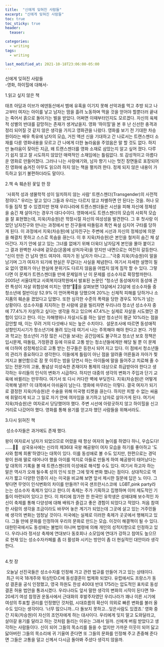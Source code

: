 ```yaml
---
title:  "신에게 잊혀진 사람들"
excerpt: "신에게 잊혀진 사람들"
toc: true
toc_sticky: true
header:
  teaser:

categories:
  - writing
tags:
  - writing  

last_modified_at: 2021-10-18T23:06:00-05:00
---
```


신에게 잊혀진 사람들    
-영화, 하이힐에 대해서-    

1.읽고 싶지 않은 책

 태초 아담과 이브가 에덴동산에서 뱀에 유혹을 이기지 못해 선악과를 먹고 추방 되고 나고부터 여자는 아이를 낳고 남자는 땀을 흘려 노동하며 먹을 것을 얻어야 할뿐더러 끝내는 죽어서 흙으로 돌아가는 벌을 받았다. 어쩌면 이때부터인지도 모르겠다. 자신의 육체적 성별의 반대를 갈망하는 존재가 생겨났을지. 영화 ‘하이힐’을 본 후 난 신선한 충격과 정리 되어질 것 같지 않은 생각을 가지고 영화관을 나왔다. 영화를 보기 전 기대한 차승원이라는 배우 특유에  남자의 모습, 거친 액션 신을 기대하고 간 나로서는 트랜스젠더 소재를 다룬 영화내용을 모르고 간 나에게 더한 놀라움을 주었음은 말 할 것도 없다. 하지만 놀라움이 잦아든 지금, 왜 트랜스젠더를 영화 소재로 삼았는지 알고 싶어 졌다. 다루기 쉽지 않고 잘 시도하지 않았던 매력적인 소재임에는 틀림없다. 또 감성적이고 아름다운 영화로 만들어졌다. 그러나 나는 사랑얘기와, 남자 향기 나는 멋진 장면들로 포장되어진 영화에 숨겨진 아무도 읽으려 하지 않는 책을 펼치려 한다. 정제 되지 않은 내용이 가득하고 읽기 불편하더라도 말이다.        

2.책 속 훼손된 꽃잎 한 장

 ‘사회적 성과 생물학적 성이 일치하지 않는 사람‘ 트렌스젠더(Transgender)의 사전적 정의다." 우리는 알고 있다 그들과 우리는 다르지 않고 차별하면 안 된다는 것을. 허나 모두들 짐작 할 수 있겠지만 현재 우리나라에 트렌스젠더들은 시선을 피해 자신에 정체성을 숨긴 채 살아가는 경우가 대다수이다. 영화에서도 트렌스젠더의 모습의 사회적 모습을 잘 표현했는데, 지욱(차승원)은 학창시절 자신의 여성성을 발견한다. 그 후 첫사랑 이었던 남자친구와 만나는 과정에서 반 친구들에 따돌림과 폭언 욕설 심지어 구타를 당하게 된다. 이 과정에서 지욱(차승원)에 남자친구는 주변에 시선과 자신의 정체성에 의문을 해결치 못하고 스스로 목숨을 끊는다. 이 후 지욱(차승원)은 본인을 철저히 숨긴 채 살아간다. 자기 안에 살고 있는 그녀를 없애기 위해 더욱더 남자답게 본인을 몰아 붙이고 그 결과 완벽한 사내에 겉모습(온몸에 상처자국)을 얻지만 내면으로는 여전히 갈등한다. “신이 만든 건 남자 앤드 여자야. 여자가 된 남자가 아니고…."극중 지욱(차승원)이 말을 남기며 그가 여자가 되기에 현실은 무겁다는 사실을 체념한다. 여기서 자세한 설명이 필요 없이 영화가 아닌 현실에 분위기도 다르지 않음을 어렵지 않게 짐작 할 수 있다. 그렇다면 이 문제가 트렌스젠더들 만에 문제일까 난 이 문제를 성소수자로 확장할까한다. 2005년 서울대학교 사회복지대학원에서 발표된 논문인 “청소년 동성애자의 동성애 관련 특성이 자살 위험성에 미치는 영향”을 살펴보면 13살에서 23살에 성소수자들 중 청소년에 절반이상 52.9% 이 언어폭력을 당했으며 20%는 신체적 피해를 당하거나 소지품의 훼손을 겼었다고 답했다. 또한 심각한 수준의 폭력을 당한 경우도 10%가 넘는 상황이다. 성소수자를 지지하는 한 사람에 글을 빌리자면 우리나라 청소년 성소수자 중에 77.4%가 자살하고 싶다는 생각을 하고 있으며 47.4%는 실제로 자살을 시도했던 경험이 있다고 한다. 이는 자해행위나 자살시도를 하는 일반 청소년이 평균 10%라는 점을 감안할 때, 이는 무려 거의 다섯배나 되는 높은 수치이다.  설문조사에 따르면 동성애적 성향인지시기가 청소년기에 몰려 있는데 여기서 나는 주목해야 해야 한다고 본다. 가정과 학교는 청소년이 가장 많은 시간을 보내는 공간임에도 불구하고 청소년 보호 정책은 입시문제, 따돌림, 가정환경 등에 이유로 고통 받는 청소년들에게만 해당 될 뿐 이 문제에 더하여 성정체성으로 고통 받는 친구들은 등한시 되어 지고 있다. 이 점에서 청소년들의 관리가 중요하다고 생각한다. 이들에게 틀림이 아닌 점을 알려줄 어른들과 자아가 찢겨지고 불안함으로 잠 못 이루는 밤을 당연시 하는 아이들에 말을 들어주고 치료해 줄 수 있는 전문가의 고용, 통념상 미성숙한 존재이자 통제의 대상으로 취급받아야 한다고 생각하는 우리들의 인식의 변화가 시급하다. 하지만 대중의 생각의 변화가 주입과 단기 교육에 바뀔리는 만무하다. 여기서 또 다시 커다란 벽에 부딪친다. 지욱(차승원)은 어떻게 극복해 낼까? 이 대목에서 아쉬움이 남는다. 영화에 마무리는 이렇다. 결국 여자가 되기로 결정한 지욱(차승원)은 수술을 위해 미국행 티켓을 끊는다. 하지만 피할 수 없는 싸움에 휘말리게 되고 그 일로 자기 안에 여자임을 포기하고 남자로 살아가게 된다. 여기서 지욱(차승원)은 여자로서 당당했어야 했다. 주변 시선에 아랑곳하지 않고 하이힐을 신고 거리로 나갔어야 했다. 영화를 통해 용기를 얻고자 했던 사람들을 위해서라도.    

3.다시 읽혀진 책

 성소수자들은 과거에도 존재 했다.    

왕이 여자로서 남자가 되었으므로 어렸을 때 항상 여자의 놀이를 하였다 하니, 
우습도다! ……
 
삼국유사에는 신라의 제36대 국왕 혜공왕이 여자 모습을 하기를 좋아하고 '도사와 함께 희롱'하였다는 대목이 있다. 이를 동성애로 볼 수도 있지만, 한편으로는 경덕왕이 원래 딸로 태어나야 했을 아이를 억지로 아들로 만들게 하여 혜공왕이 태어났다는 앞 대목의 기록을 볼 때 트랜스젠더의 이성애로 해석할 수도 있다. 여기서 하고자 하는 말은 역사가 오래 될수록 성의 인식 또한 그에 맞게 변화 했냐는 점이다. 상대적으로 역사가 짧고 다양한 인종이 사는 미국을 비교해 보면 앞서 제시한 질문에 답은 노 이다. 그렇다면 무엇이 인식변화의 차이를 만들까? 미국 샌프란시스코에  LGBT,pink party라는는 성소수자 축제가 있다고 한다.이 축제는 주가 기획하고 집행하며 이미 제도적인 기틀이 마련되어 있다고 한다. 이 파티에 참가한 한 한국인 유학생은 성에대해 보수적인 자신이 축제를 통해 다양성에 대해 배워가 즐겁고 좋은 경험이 되었다고 적었다. 처음 참여한 사람의 생각을 조금이라도 바꾸어 놓은 계기가 되었는데 그곳에 살고 있는 거주민들에 생각의 변화는 엄청날 것이다. 미국에는 실제로 이러한 축제가 곳곳에서 행해지고 있다. 그들 만에 문화를 인정하여 우리의 문화로 만드는 모습. 이것이 해결책이 될 수 있다. 대한민국에서도 동성애는 불법이 아니며 법령에 의해 개인의 성적지향으로 인정하고 있다. 우리나라 정서상 축제에 연대보다 동호회나 소모임에 연대가 강하고 참여도 높으므로 현재 있는 성소수자카페를 좀 더 활성화 시키는 방안이 좀 더 현실적인 대안이라 생각한다.    
 

4.첫 장    

 오늘날 선진국들은 성소수자를 인정해 가고 관련 법규를 만들어 가고 있는 상태이다.  최근 미국 18개주와 워싱턴D.C에 동성결혼이 법제화 되었다. 유럽에서도 프랑스가 동성 결혼을 공식 인정했고, 영국 하원도 찬성 400대 반대 175라는 압도적인 표차로 동성 결혼 허용 법안을 통과시켰다. 우리나라도 앞서 말한 생각의 변화의 시작이 된다면 19-20세기 여성 참정권 운동사에서 근대화의 후발주자였던 우리나라가 꽤나 이른 시기에 여성의 투표할 권리를 인정했던 것처럼, 시대흐름의 확산이 의외로 빠른 변화를 불러 올 수도 있다는 생각이다. 
‘너무 많으니까...다 돌보지 못하고...잊은사람도 있겠죠.’
영화 중간 지욱(차승원)이 자신의 조언자에게 하는 대사이다. 우리에게 잊지 말고 도와달라고, 살아갈 용기를 달라고 하는 것처럼 들리는 이유는 그래서 일까. 신에게 버림 받았다고 생각하는 사람들이다. 신이 되어 그들의 목소리를 들을 수 없지만 가까운 이웃이 되어 닳고 닳아버린 그들의 목소리에 귀 기울여 준다면 또 그들의 문화를 인정해 주고 존중해 준다면 그들은 고통을 덜고 신께서 다시금 돌아봐 주셨다 생각지 않을까.
